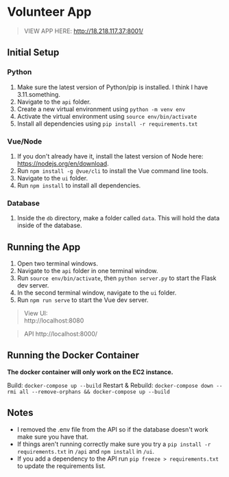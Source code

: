 # Volunteer App

> VIEW APP HERE:
> http://18.218.117.37:8001/

## Initial Setup

### Python

1. Make sure the latest version of Python/pip is installed. I think I have 3.11.something.
2. Navigate to the `api` folder.
3. Create a new virtual environment using `python -m venv env`
4. Activate the virtual environment using `source env/bin/activate`
5. Install all dependencies using `pip install -r requirements.txt`

### Vue/Node

1. If you don't already have it, install the latest version of Node here: https://nodejs.org/en/download.
2. Run `npm install -g @vue/cli` to install the Vue command line tools.
3. Navigate to the `ui` folder.
4. Run `npm install` to install all dependencies.

### Database

1. Inside the `db` directory, make a folder called `data`. This will hold the data inside of the database.

## Running the App

1. Open two terminal windows.
2. Navigate to the `api` folder in one terminal window.
3. Run `source env/bin/activate`, then `python server.py` to start the Flask dev server.
4. In the second terminal window, navigate to the `ui` folder.
5. Run `npm run serve` to start the Vue dev server.

> View UI:  
> http://localhost:8080

> API
> http://localhost:8000/<endpoint>

## Running the Docker Container
**The docker container will only work on the EC2 instance.**

Build: `docker-compose up --build`
Restart & Rebuild: `docker-compose down --rmi all --remove-orphans && docker-compose up --build`


## Notes
- I removed the .env file from the API so if the database doesn't work make sure you have that.
- If things aren't running correctly make sure you try a `pip install -r requirements.txt` in `/api` and `npm install` in `/ui`.
- If you add a dependency to the API run `pip freeze > requirements.txt` to update the requirements list.
